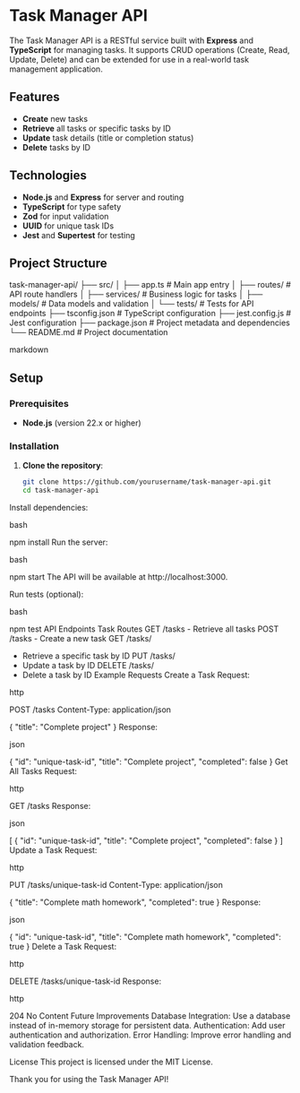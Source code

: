 # Task Manager API

The Task Manager API is a RESTful service built with **Express** and **TypeScript** for managing tasks. It supports CRUD operations (Create, Read, Update, Delete) and can be extended for use in a real-world task management application.

## Features

- **Create** new tasks
- **Retrieve** all tasks or specific tasks by ID
- **Update** task details (title or completion status)
- **Delete** tasks by ID

## Technologies

- **Node.js** and **Express** for server and routing
- **TypeScript** for type safety
- **Zod** for input validation
- **UUID** for unique task IDs
- **Jest** and **Supertest** for testing

## Project Structure

task-manager-api/ 
├── src/ │ 
├── app.ts # Main app entry 
│ 
├── routes/ # API route handlers 
│ 
├── services/ # Business logic for tasks
│ 
├── models/ # Data models and validation 
│ └── tests/ # Tests for API endpoints 
├── tsconfig.json # TypeScript configuration 
├── jest.config.js # Jest configuration 
├── package.json # Project metadata and dependencies 
└── README.md # Project documentation

markdown


## Setup

### Prerequisites

- **Node.js** (version 22.x or higher)

### Installation

1. **Clone the repository**:
   ```bash
   git clone https://github.com/yourusername/task-manager-api.git
   cd task-manager-api
Install dependencies:

bash

npm install
Run the server:

bash

npm start
The API will be available at http://localhost:3000.

Run tests (optional):

bash

npm test
API Endpoints
Task Routes
GET /tasks - Retrieve all tasks
POST /tasks - Create a new task
GET /tasks/
- Retrieve a specific task by ID
PUT /tasks/
- Update a task by ID
DELETE /tasks/
- Delete a task by ID
Example Requests
Create a Task
Request:

http

POST /tasks
Content-Type: application/json

{
  "title": "Complete project"
}
Response:

json

{
  "id": "unique-task-id",
  "title": "Complete project",
  "completed": false
}
Get All Tasks
Request:

http

GET /tasks
Response:

json

[
  {
    "id": "unique-task-id",
    "title": "Complete project",
    "completed": false
  }
]
Update a Task
Request:

http

PUT /tasks/unique-task-id
Content-Type: application/json

{
  "title": "Complete math homework",
  "completed": true
}
Response:

json

{
  "id": "unique-task-id",
  "title": "Complete math homework",
  "completed": true
}
Delete a Task
Request:

http

DELETE /tasks/unique-task-id
Response:

http

204 No Content
Future Improvements
Database Integration: Use a database instead of in-memory storage for persistent data.
Authentication: Add user authentication and authorization.
Error Handling: Improve error handling and validation feedback.

License
This project is licensed under the MIT License.

Thank you for using the Task Manager API!
